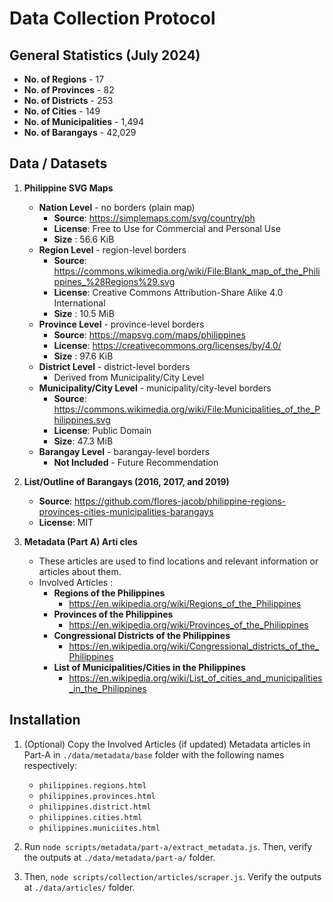 
# Data Collection Protocol 

## General Statistics (July 2024)
* **No. of Regions** - 17 
* **No. of Provinces** - 82 
* **No. of Districts** - 253 
* **No. of Cities** - 149  
* **No. of Municipalities** - 1,494 
* **No. of Barangays** - 42,029 

## Data / Datasets 
1. **Philippine SVG Maps** 
    * **Nation Level** - no borders (plain map) 
        - **Source**: https://simplemaps.com/svg/country/ph
        - **License**: Free to Use for Commercial and Personal Use 
        - **Size** : 56.6 KiB
    * **Region Level** - region-level borders
        - **Source**: https://commons.wikimedia.org/wiki/File:Blank_map_of_the_Philippines_%28Regions%29.svg
        - **License**: Creative Commons Attribution-Share Alike 4.0 International 
        - **Size** : 10.5 MiB
    * **Province Level** - province-level borders
        - **Source**: https://mapsvg.com/maps/philippines
        - **License**: https://creativecommons.org/licenses/by/4.0/
        - **Size** : 97.6 KiB
    * **District Level** - district-level borders
        - Derived from Municipality/City Level
    * **Municipality/City Level** - municipality/city-level borders
        - **Source**: https://commons.wikimedia.org/wiki/File:Municipalities_of_the_Philippines.svg
        - **License**: Public Domain
        - **Size**: 47.3 MiB
    * **Barangay Level** - barangay-level borders
        - **Not Included** - Future Recommendation 

1. **List/Outline of Barangays (2016, 2017, and 2019)** 
    * **Source**: https://github.com/flores-jacob/philippine-regions-provinces-cities-municipalities-barangays
    * **License**: MIT

1. **Metadata (Part A) Arti     cles** 
    - These articles are used to find locations and relevant information or
      articles about them. 
    - Involved Articles : 
        - **Regions of the Philippines** 
            - https://en.wikipedia.org/wiki/Regions_of_the_Philippines
        - **Provinces of the Philippines** 
            - https://en.wikipedia.org/wiki/Provinces_of_the_Philippines
        - **Congressional Districts of the Philippines** 
            - https://en.wikipedia.org/wiki/Congressional_districts_of_the_Philippines
        - **List of Municipalities/Cities in the Philippines** 
            - https://en.wikipedia.org/wiki/List_of_cities_and_municipalities_in_the_Philippines





## Installation 
1. (Optional) Copy the Involved Articles (if updated) Metadata articles in 
   Part-A in `./data/metadata/base` folder with the following names respectively:
    - `philippines.regions.html` 
    - `philippines.provinces.html` 
    - `philippines.district.html`
    - `philippines.cities.html`
    - `philippines.municiites.html`

1. Run `node scripts/metadata/part-a/extract_metadata.js`. 
   Then, verify the outputs at `./data/metadata/part-a/` folder. 


1. Then, `node scripts/collection/articles/scraper.js`. 
   Verify the outputs at `./data/articles/` folder. 


